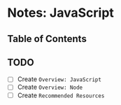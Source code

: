 # Notes: JavaScript

## Table of Contents

## TODO
- [ ] Create `Overview: JavaScript`
- [ ] Create `Overview: Node`
- [ ] Create `Recommended Resources`
